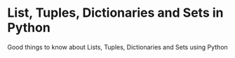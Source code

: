 # List, Tuples, Dictionaries and Sets in Python
Good things to know about Lists, Tuples, Dictionaries and Sets using Python
